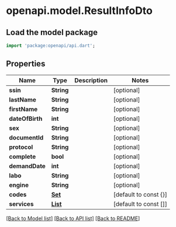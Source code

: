 # openapi.model.ResultInfoDto

## Load the model package
```dart
import 'package:openapi/api.dart';
```

## Properties
Name | Type | Description | Notes
------------ | ------------- | ------------- | -------------
**ssin** | **String** |  | [optional] 
**lastName** | **String** |  | [optional] 
**firstName** | **String** |  | [optional] 
**dateOfBirth** | **int** |  | [optional] 
**sex** | **String** |  | [optional] 
**documentId** | **String** |  | [optional] 
**protocol** | **String** |  | [optional] 
**complete** | **bool** |  | [optional] 
**demandDate** | **int** |  | [optional] 
**labo** | **String** |  | [optional] 
**engine** | **String** |  | [optional] 
**codes** | [**Set<CodeStubDto>**](CodeStubDto.md) |  | [default to const {}]
**services** | [**List<ServiceDto>**](ServiceDto.md) |  | [default to const []]

[[Back to Model list]](../README.md#documentation-for-models) [[Back to API list]](../README.md#documentation-for-api-endpoints) [[Back to README]](../README.md)


